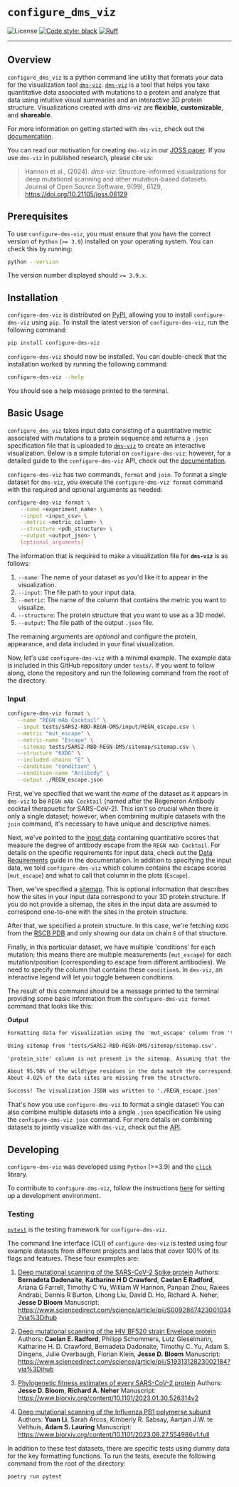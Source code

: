 # `configure_dms_viz`

![License](https://img.shields.io/github/license/matsengrp/multidms)
[![Code style: black](https://img.shields.io/badge/code%20style-black-000000.svg)](https://github.com/psf/black)
[![Ruff](https://img.shields.io/endpoint?url=https://raw.githubusercontent.com/charliermarsh/ruff/main/assets/badge/v2.json)](https://github.com/astral-sh/ruff)

---

## Overview

`configure_dms_viz` is a python command line utility that formats your data for the visualization tool [`dms-viz`](https://dms-viz.github.io/). [`dms-viz`](https://dms-viz.github.io/) is a tool that helps you take quantitative data associated with mutations to a protein and analyze that data using intuitive visual summaries and an interactive 3D protein structure. Visualizations created with dms-viz are **flexible**, **customizable**, and **shareable**.

For more information on getting started with `dms-viz`, check out the [documentation](https://dms-viz.github.io/dms-viz-docs/).

You can read our motivation for creating `dms-viz` in our [JOSS paper](https://doi.org/10.21105/joss.06129). If you use `dms-viz` in published research, please cite us:

> Hannon et al., (2024). *dms-viz*: Structure-informed visualizations for deep mutational scanning and other mutation-based datasets. Journal of Open Source Software, 9(99), 6129, <https://doi.org/10.21105/joss.06129>

## Prerequisites

To use `configure-dms-viz`, you must ensure that you have the correct version of `Python` (`>= 3.9`) installed on your operating system. You can check this by running:

```bash
python --version
```

The version number displayed should `>= 3.9.x`.

## Installation

`configure-dms-viz` is distributed on [PyPI](https://pypi.org/), allowing you to install `configure-dms-viz` using `pip`. To install the latest version of `configure-dms-viz`, run the following command:

```bash
pip install configure-dms-viz
```

`configure-dms-viz` should now be installed. You can double-check that the installation worked by running the following command:

```bash
configure-dms-viz --help
```

You should see a help message printed to the terminal.

## Basic Usage

`configure_dms_viz` takes input data consisting of a quantitative metric associated with mutations to a protein sequence and returns a `.json` specification file that is uploaded to [`dms-viz`](https://dms-viz.github.io/) to create an interactive visualization. Below is a simple tutorial on `configure-dms-viz`; however, for a detailed guide to the `configure-dms-viz` API, check out the [documentation](https://dms-viz.github.io/dms-viz-docs/preparing-data/command-line-api/).

`configure-dms-viz` has two commands, `format` and `join`. To format a single dataset for `dms-viz`, you execute the `configure-dms-viz format` command with the required and optional arguments as needed:

```bash
configure-dms-viz format \
    --name <experiment_name> \
    --input <input_csv> \
    --metric <metric_column> \
    --structure <pdb_structure> \
    --output <output_json> \
    [optional_arguments]
```

The information that is required to make a visualization file for **`dms-viz`** is as follows:

1. `--name`: The name of your dataset as you'd like it to appear in the visualization.
2. `--input`: The file path to your input data.
3. `--metric`: The name of the column that contains the metric you want to visualize.
4. `--structure`: The protein structure that you want to use as a 3D model.
5. `--output`: The file path of the output `.json` file.

The remaining arguments are _optional_ and configure the protein, appearance, and data included in your final visualization.

Now, let's use `configure-dms-viz` with a minimal example. The example data is included in this GitHub repository under `tests/`. If you want to follow along, clone the repository and run the following command from the root of the directory.

### Input

```bash
configure-dms-viz format \
   --name "REGN mAb Cocktail" \
   --input tests/SARS2-RBD-REGN-DMS/input/REGN_escape.csv \
   --metric "mut_escape" \
   --metric-name "Escape" \
   --sitemap tests/SARS2-RBD-REGN-DMS/sitemap/sitemap.csv \
   --structure "6XDG" \
   --included-chains "E" \
   --condition "condition" \
   --condition-name "Antibody" \
   --output ./REGN_escape.json
```

First, we've specified that we want the _name_ of the dataset as it appears in `dms-viz` to be `REGN mAb Cocktail` (named after the Regeneron Antibody cocktail therapuetic for SARS-CoV-2). This isn't so crucial when there is only a single dataset; however, when combining multiple datasets with the `join` command, it's necessary to have unique and descriptive names.

Next, we've pointed to the [input data](https://github.com/dms-viz/configure_dms_viz/blob/main/tests/SARS2-RBD-REGN-DMS/input/REGN_escape.csv) containing quantitative scores that measure the degree of antibody escape from the `REGN mAb Cocktail`. For details on the specific requirements for input data, check out the [Data Requirements](https://dms-viz.github.io/dms-viz-docs/preparing-data/data-requirements/) guide in the documentation. In addition to specifying the input data, we told `configure-dms-viz` which column contains the escape scores (`mut_escape`) and what to call that column in the plots (`Escape`).

Then, we've specified a [sitemap](https://github.com/dms-viz/configure_dms_viz/blob/main/tests/SARS2-RBD-REGN-DMS/sitemap/sitemap.csv). This is optional information that describes how the sites in your input data correspond to your 3D protein structure. If you do not provide a sitemap, the sites in the input data are assumed to correspond one-to-one with the sites in the protein structure.

After that, we specified a protein structure. In this case, we're fetching `6XDG` from the [RSCB PDB](https://www.rcsb.org/) and only showing our data on chain `E` of that structure.

Finally, in this particular dataset, we have multiple 'conditions' for each mutation; this means there are multiple measurements (`mut_escape`) for each mutation/position (corresponding to escape from different antibodies). We need to specify the column that contains these `condition`s. In `dms-viz`, an interactive legend will let you toggle between conditions.

The result of this command should be a message printed to the terminal providing some basic information from the `configure-dms-viz format` command that looks like this:

**Output**

```md
Formatting data for visualization using the 'mut_escape' column from 'tests/SARS2-RBD-REGN-DMS/input/REGN_escape.csv'...

Using sitemap from 'tests/SARS2-RBD-REGN-DMS/sitemap/sitemap.csv'.

'protein_site' column is not present in the sitemap. Assuming that the reference sites correspond to protein sites.

About 95.98% of the wildtype residues in the data match the corresponding residues in the structure.
About 4.02% of the data sites are missing from the structure.

Success! The visualization JSON was written to './REGN_escape.json'
```

That's how you use `configure-dms-viz` to format a single dataset! You can also combine multiple datasets into a single `.json` specification file using the `configure-dms-viz join` command. For more details on combining datasets to jointly visualize with `dms-viz`, check out the [API](https://dms-viz.github.io/dms-viz-docs/preparing-data/command-line-api/#configure-dms-viz-join).

## Developing

`configure-dms-viz` was developed using `Python` (>=3.9) and the [`click`](https://click.palletsprojects.com/en/8.1.x/) library.

To contribute to `configure-dms-viz`, follow the instructions [here](https://dms-viz.github.io/dms-viz-docs/project-info/contributing-guide/#contributing-to-configure-dms-viz) for setting up a development environment.

### Testing

[`pytest`](https://docs.pytest.org/en/8.0.x/) is the testing framework for `configure-dms-viz`.

The command line interface (CLI) of `configure-dms-viz` is tested using four example datasets from different projects and labs that cover 100% of its flags and features. These four examples are:

1. [Deep mutational scanning of the SARS-CoV-2 Spike protein](/tests/SARS2-Omicron-BA1-DMS/README.md)
   Authors: **Bernadeta Dadonaite**, **Katharine H D Crawford**, **Caelan E Radford**, Ariana G Farrell, Timothy C Yu, William W Hannon, Panpan Zhou, Raiees Andrabi, Dennis R Burton, Lihong Liu, David D. Ho, Richard A. Neher, **Jesse D Bloom**
   Manuscript: https://www.sciencedirect.com/science/article/pii/S0092867423001034?via%3Dihub

2. [Deep mutational scanning of the HIV BF520 strain Envelope protein](/tests/HIV-Envelope-BF520-DMS/README.md)
   Authors: **Caelan E. Radford**, Philipp Schommers, Lutz Gieselmann, Katharine H. D. Crawford, Bernadeta Dadonaite, Timothy C. Yu, Adam S. Dingens, Julie Overbaugh, Florian Klein, **Jesse D. Bloom**
   Manuscript: https://www.sciencedirect.com/science/article/pii/S1931312823002184?via%3Dihub

3. [Phylogenetic fitness estimates of every SARS-CoV-2 protein](/tests/SARS2-Mutation-Fitness/README.md)
   Authors: **Jesse D. Bloom**, **Richard A. Neher**
   Manuscript: https://www.biorxiv.org/content/10.1101/2023.01.30.526314v2

4. [Deep mutational scanning of the Influenza PB1 polymerse subunit](/tests/IAV-PB1-DMS/README.md)
   Authors: **Yuan Li**, Sarah Arcos, Kimberly R. Sabsay, Aartjan J.W. te Velthuis, **Adam S. Lauring**
   Manuscript: https://www.biorxiv.org/content/10.1101/2023.08.27.554986v1.full

In addition to these test datasets, there are specific tests using dummy data for the key formatting functions. To run the tests, execute the following command from the root of the directory:

```
poetry run pytest
```
